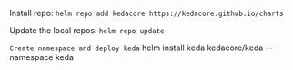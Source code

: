 Install repo:
`helm repo add kedacore https://kedacore.github.io/charts`

Update the local repos:
`helm repo update`

`Create namespace and deploy keda`
helm install keda kedacore/keda --namespace keda
 
